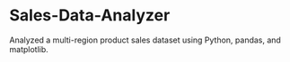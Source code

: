 # Sales-Data-Analyzer
Analyzed a multi-region product sales dataset using Python, pandas, and matplotlib.
